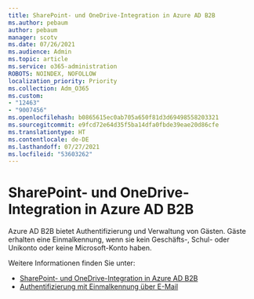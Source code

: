 ```yaml
---
title: SharePoint- und OneDrive-Integration in Azure AD B2B
ms.author: pebaum
author: pebaum
manager: scotv
ms.date: 07/26/2021
ms.audience: Admin
ms.topic: article
ms.service: o365-administration
ROBOTS: NOINDEX, NOFOLLOW
localization_priority: Priority
ms.collection: Adm_O365
ms.custom:
- "12463"
- "9007456"
ms.openlocfilehash: b0865615ec0ab705a650f81d3d69498558203321
ms.sourcegitcommit: e9fcd72e64d35f5ba14dfa0fbde39eae20d86cfe
ms.translationtype: HT
ms.contentlocale: de-DE
ms.lasthandoff: 07/27/2021
ms.locfileid: "53603262"
---
```

# <a name="sharepoint-and-onedrive-integration-with-azure-ad-b2b"></a>SharePoint- und OneDrive-Integration in Azure AD B2B

Azure AD B2B bietet Authentifizierung und Verwaltung von Gästen. Gäste erhalten eine Einmalkennung, wenn sie kein Geschäfts-, Schul- oder Unikonto oder keine Microsoft-Konto haben.

Weitere Informationen finden Sie unter: 

- [SharePoint- und OneDrive-Integration in Azure AD B2B](/sharepoint/sharepoint-azureb2b-integration)
- [Authentifizierung mit Einmalkennung über E-Mail](/azure/active-directory/external-identities/one-time-passcode)

